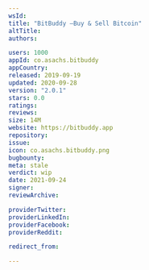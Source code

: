 ```yaml
---
wsId: 
title: "BitBuddy –Buy & Sell Bitcoin"
altTitle: 
authors:

users: 1000
appId: co.asachs.bitbuddy
appCountry: 
released: 2019-09-19
updated: 2020-09-28
version: "2.0.1"
stars: 0.0
ratings: 
reviews: 
size: 14M
website: https://bitbuddy.app
repository: 
issue: 
icon: co.asachs.bitbuddy.png
bugbounty: 
meta: stale
verdict: wip
date: 2021-09-24
signer: 
reviewArchive:

providerTwitter: 
providerLinkedIn: 
providerFacebook: 
providerReddit: 

redirect_from:

---
```


